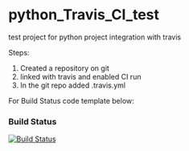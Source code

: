 # python_Travis_CI_test
test project for python project integration with travis

Steps: 
1. Created a repository on git 
2. linked with travis and enabled CI run
3. In the git repo added .travis.yml

For Build Status code template below: 
### Build Status

[![Build Status](https://travis-ci.org/prithvisekhar/python_Travis_CI_test.svg?branch=master)](https://travis-ci.org/prithvisekhar/python_Travis_CI_test)
